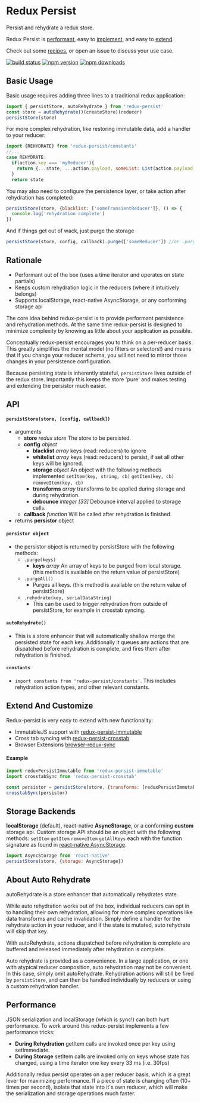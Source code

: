 # Redux Persist
Persist and rehydrate a redux store.

Redux Persist is [performant](#performance), easy to [implement](#basic-usage), and easy to [extend](#extend-and-customize).

Check out some [recipes](https://github.com/rt2zz/redux-persist/blob/master/docs/recipes.md), or open an issue to discuss your use case.

[![build status](https://img.shields.io/travis/rt2zz/redux-persist/master.svg?style=flat-square)](https://travis-ci.org/rt2zz/redux-persist)
[![npm version](https://img.shields.io/npm/v/redux-persist.svg?style=flat-square)](https://www.npmjs.com/package/redux-persist)
[![npm downloads](https://img.shields.io/npm/dm/redux-persist.svg?style=flat-square)](https://www.npmjs.com/package/redux-persist)

## Basic Usage
Basic usage requires adding three lines to a traditional redux application:
```js
import { persistStore, autoRehydrate } from 'redux-persist'
const store = autoRehydrate()(createStore)(reducer)
persistStore(store)
```
For more complex rehydration, like restoring immutable data, add a handler to your reducer:
```js
import {REHYDRATE} from 'redux-persist/constants'
//...
case REHYDRATE:
  if(action.key === 'myReducer'){
    return {...state, ...action.payload, someList: List(action.payload.someList}
  }
  return state
```
You may also need to configure the persistence layer, or take action after rehydration has completed:
```js
persistStore(store, {blacklist: ['someTransientReducer']}, () => {
  console.log('rehydration complete')
})
```
And if things get out of wack, just purge the storage
```js
persistStore(store, config, callback).purge(['someReducer']) //or .purgeAll()
```

## Rationale

* Performant out of the box (uses a time iterator and operates on state partials)
* Keeps custom rehydration logic in the reducers (where it intuitively belongs)
* Supports localStorage, react-native AsyncStorage, or any conforming storage api

The core idea behind redux-persist is to provide performant persistence and rehydration methods. At the same time redux-persist is designed to minimize complexity by knowing as little about your application as possible.

Conceptually redux-persist encourages you to think on a per-reducer basis. This greatly simplifies the mental model (no filters or selectors!) and means that if you change your reducer schema, you will not need to mirror those changes in your persistence configuration.

Because persisting state is inherently stateful, `persistStore` lives outside of the redux store. Importantly this keeps the store 'pure' and makes testing and extending the persistor much easier.

## API
#### `persistStore(store, [config, callback])`
  - arguments
    - **store** *redux store* The store to be persisted.
    - **config** *object*
      - **blacklist** *array* keys (read: reducers) to ignore
      - **whitelist** *array* keys (read: reducers) to persist, if set all other keys will be ignored.
      - **storage** *object* An object with the following methods implemented `setItem(key, string, cb)` `getItem(key, cb)` `removeItem(key, cb)`
      - **transforms** *array* transforms to be applied during storage and during rehydration.
      - **debounce** *integer [33]* Debounce interval applied to storage calls.
    - **callback** *function* Will be called after rehydration is finished.
  - returns **persistor** object

#### `persistor object`
  - the persistor object is returned by persistStore with the following methods:
    - `.purge(keys)`
      - **keys** *array* An array of keys to be purged from local storage. (this method is available on the return value of persistStore)
    - `.purgeAll()`
      - Purges all keys. (this method is available on the return value of persistStore)
    - `.rehydrate(key, serialDataString)`
      - This can be used to trigger rehydration from outside of persistStore, for example in crosstab syncing.

#### `autoRehydrate()`
  - This is a store enhancer that will automatically shallow merge the persisted state for each key. Additionally it queues any actions that are dispatched before rehydration is complete, and fires them after rehydration is finished.

#### `constants`
  - `import constants from 'redux-persist/constants'`. This includes rehydration action types, and other relevant constants.

## Extend And Customize
Redux-persist is very easy to extend with new functionality:
* ImmutableJS support with [redux-persist-immutable](https://github.com/rt2zz/redux-persist-immutable)
* Cross tab syncing with [redux-persist-crosstab](https://github.com/rt2zz/redux-persist-crosstab)
* Browser Extensions [browser-redux-sync](https://github.com/zalmoxisus/browser-redux-sync)

#### Example
```js
import reduxPersistImmutable from 'redux-persist-immutable'
import crosstabSync from 'redux-persist-crosstab'

const persistor = persistStore(store, {transforms: [reduxPersistImmutable]})
crosstabSync(persistor)
```

## Storage Backends
**localStorage** (default), react-native **AsyncStorage**, or a conforming **custom** storage api. Custom storage API should be an object with the following methods: `setItem` `getItem` `removeItem` `getAllKeys` each with the function signature as found in [react-native AsyncStorage](http://facebook.github.io/react-native/docs/asyncstorage.html#content).

```js
import AsyncStorage from 'react-native'
persistStore(store, {storage: AsyncStorage})
```

## About Auto Rehydrate
autoRehydrate is a store enhancer that automatically rehydrates state.

While auto rehydration works out of the box, individual reducers can opt in to handling their own rehydration, allowing for more complex operations like data transforms and cache invalidation. Simply define a handler for the rehydrate action in your reducer, and if the state is mutated, auto rehydrate will skip that key.

With autoRehydrate, actions dispatched before rehydration is complete are buffered and released immediately after rehydration is complete.

Auto rehydrate is provided as a convenience. In a large application, or one with atypical reducer composition, auto rehydration may not be convenient. In this case, simply omit autoRehydrate. Rehydration actions will still be fired by `persistStore`, and can then be handled individually by reducers or using a custom rehydration handler.

## Performance
JSON serialization and localStorage (which is sync!) can both hurt performance. To work around this redux-persist implements a few performance tricks:
* **During Rehydration** getItem calls are invoked once per key using setImmediate.  
* **During Storage** setItem calls are invoked only on keys whose state has changed, using a time iterator one key every 33 ms (i.e. 30fps)  

Additionally redux persist operates on a per reducer basis, which is a great lever for maximizing performance. If a piece of state is changing often (10+ times per second), isolate that state into it's own reducer, which will make the serialization and storage operations much faster.
